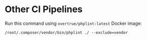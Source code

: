 # Other CI Pipelines

Run this command using `overtrue/phplint:latest` Docker image:

```shell
/root/.composer/vendor/bin/phplint ./ --exclude=vendor
```
